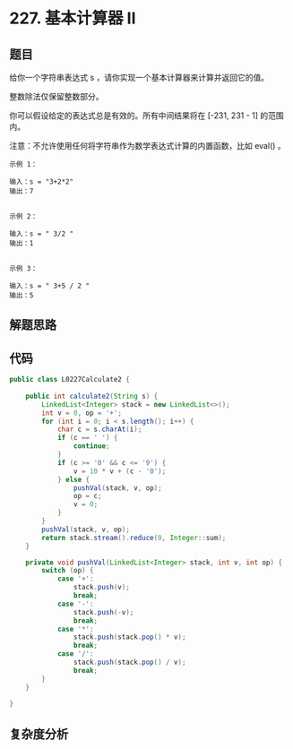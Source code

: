 # 227. 基本计算器 II

## 题目
给你一个字符串表达式 s ，请你实现一个基本计算器来计算并返回它的值。

整数除法仅保留整数部分。

你可以假设给定的表达式总是有效的。所有中间结果将在 [-231, 231 - 1] 的范围内。

注意：不允许使用任何将字符串作为数学表达式计算的内置函数，比如 eval() 。


```
示例 1：

输入：s = "3+2*2"
输出：7


示例 2：

输入：s = " 3/2 "
输出：1


示例 3：

输入：s = " 3+5 / 2 "
输出：5

```

## 解题思路


## 代码
```java
public class L0227Calculate2 {
        
    public int calculate2(String s) {
        LinkedList<Integer> stack = new LinkedList<>();
        int v = 0, op = '+';
        for (int i = 0; i < s.length(); i++) {
            char c = s.charAt(i);
            if (c == ' ') {
                continue;
            }
            if (c >= '0' && c <= '9') {
                v = 10 * v + (c - '0');
            } else {
                pushVal(stack, v, op);
                op = c;
                v = 0;
            }
        }
        pushVal(stack, v, op);
        return stack.stream().reduce(0, Integer::sum);
    }

    private void pushVal(LinkedList<Integer> stack, int v, int op) {
        switch (op) {
            case '+':
                stack.push(v);
                break;
            case '-':
                stack.push(-v);
                break;
            case '*':
                stack.push(stack.pop() * v);
                break;
            case '/':
                stack.push(stack.pop() / v);
                break;
        }
    }
    
}
```

## 复杂度分析

